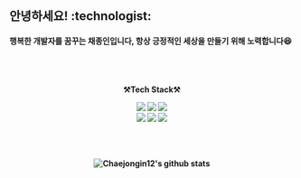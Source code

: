 <h2>안녕하세요! :technologist:</h2>
<h4>행복한 개발자를 꿈꾸는 채종인입니다, 항상 긍정적인 세상을 만들기 위해 노력합니다😆<h4>
    <br>
<br>

<p align="center">
    <Strong>⚒️Tech Stack⚒️</Strong>
</p>

<p align="center" display="inline-block">
   <img src="https://img.shields.io/badge/java-007396?style=for-the-badge&logo=java&logoColor=white">
    <img src="https://img.shields.io/badge/Spring-6DB33F?style=for-the-badge&logo=Spring&logoColor=white">
    <img src="https://img.shields.io/badge/SpringBoot-6DB33F?style=for-the-badge&logo=SpringBoot&logoColor=white">
    <br>
    <img src="https://img.shields.io/badge/Kotlin-7F52FF?style=for-the-badge&logo=Kotlin&logoColor=white">
    <img src="https://img.shields.io/badge/AndroidStudio-3DDC84?style=for-the-badge&logo=AndroidStudio&logoColor=white">    
    <img src="https://img.shields.io/badge/Android-3DDC84?style=for-the-badge&logo=Android&logoColor=white">
</p><br>

<br>

<div align=center>
    
![Chaejongin12's github stats](https://github-readme-stats.vercel.app/api?username=Chaejongin12&show_icons=true)
</div>
